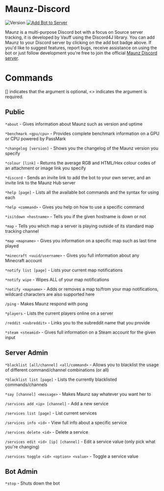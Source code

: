 # Maunz-Discord

![Version](https://img.shields.io/github/release/Vauff/Maunz-Discord.svg?color=4CC61E&label=version) [![Add Bot to Server](https://img.shields.io/badge/add%20bot%20on-Discord-7289da.svg)](https://discord.com/api/oauth2/authorize?client_id=230780946142593025&permissions=104193601&scope=bot%20applications.commands)

Maunz is a multi-purpose Discord bot with a focus on Source server tracking, it is developed by Vauff using the Discord4J library. You can add Maunz to your Discord server by clicking on the add bot badge above. If you'd like to suggest features, report bugs, receive assistance on using the bot or just follow development you're free to join the official [Maunz Discord server](https://discord.gg/v55fW9b).

# Commands

[] indicates that the argument is optional, \<> indicates the argument is required.

## Public

`*about` - Gives information about Maunz such as version and uptime

`*benchmark <gpu/cpu>` - Provides complete benchmark information on a GPU or CPU powered by PassMark

`*changelog [version]` - Shows you the changelog of the Maunz version you specify

`*colour [link]` - Returns the average RGB and HTML/Hex colour codes of an attachment or image link you specify

`*discord` - Sends an invite link to add the bot to your own server, and an invite link to the Maunz Hub server

`*help [page]` - Lists all the available bot commands and the syntax for using each

`*help <command>` - Gives you help on how to use a specific command

`*isitdown <hostname>` - Tells you if the given hostname is down or not

`*map` - Tells you which map a server is playing outside of its standard map tracking channel

`*map <mapname>` - Gives you information on a specific map such as last time played

`*minecraft <uuid/username>` - Gives you full information about any Minecraft account

`*notify list [page]` - Lists your current map notifications

`*notify wipe` - Wipes ALL of your map notifications

`*notify <mapname>` - Adds or removes a map to/from your map notifications, wildcard characters are also supported here

`/ping` - Makes Maunz respond with pong

`*players` - Lists the current players online on a server

`/reddit <subreddit>` - Links you to the subreddit name that you provide

`*steam <steamid>` - Gives full information on a Steam account for the given input

## Server Admin

`*blacklist [all/channel] <all/command>` - Allows you to blacklist the usage of different command/channel combinations (or all)

`*blacklist list [page]` - Lists the currently blacklisted commands/channels

`*say [channel] <message>` - Makes Maunz say whatever you want her to

`/services add <ip> [channel]` - Add a new service

`/services list [page]` - List current services

`/services info <id>` - View full info about a specific service

`/services delete <id>` - Delete a service

`/services edit <id> [ip] [channel]` - Edit a service value (only pick what you're changing)

`/services toggle <id> <option> <value>` - Toggle a service value

## Bot Admin

`*stop` - Shuts down the bot